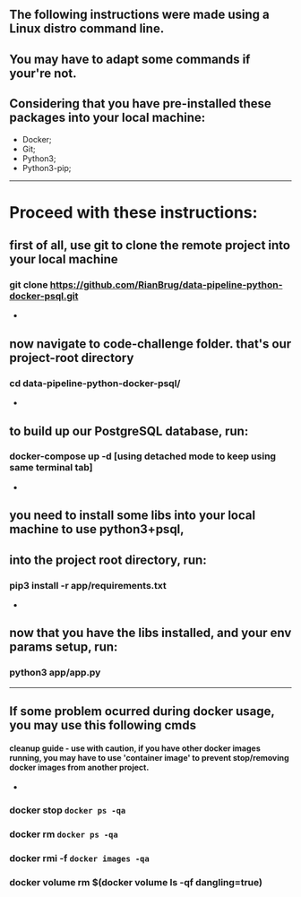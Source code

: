 ## The following instructions were made using a Linux distro command line.
You may have to adapt some commands if your're not.
--- 

## Considering that you have pre-installed these packages into your local machine:
- Docker;
- Git;
- Python3;
- Python3-pip;

---

# Proceed with these instructions:

## first of all, use git to clone the remote project into your local machine
### git clone https://github.com/RianBrug/data-pipeline-python-docker-psql.git
-

## now navigate to code-challenge folder. that's our project-root directory
### cd data-pipeline-python-docker-psql/
-

## to build up our PostgreSQL database, run:
### docker-compose up -d [using detached mode to keep using same terminal tab]
-

## you need to install some libs into your local machine to use python3+psql,
## into the project root directory, run:
### pip3 install -r app/requirements.txt
-

## now that you have the libs installed, and your env params setup, run:
### python3 app/app.py

---

## If some problem ocurred during docker usage, you may use this following cmds

#### cleanup guide - use with caution, if you have other docker images running, you may have to use 'container image' to prevent stop/removing docker images from another project.
-

### docker stop `docker ps -qa`
### docker rm `docker ps -qa`
### docker rmi -f `docker images -qa `
### docker volume rm $(docker volume ls -qf dangling=true)
